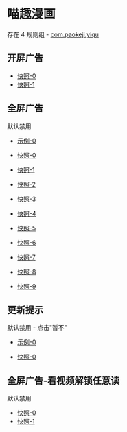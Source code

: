 # 喵趣漫画

存在 4 规则组 - [com.paokeji.yiqu](/src/apps/com.paokeji.yiqu.ts)

## 开屏广告

- [快照-0](https://i.gkd.li/i/14339122)
- [快照-1](https://i.gkd.li/i/14595457)

## 全屏广告

默认禁用

- [示例-0](https://m.gkd.li/57941037/6f12fd12-b956-474a-834c-8ebba00efbff)

- [快照-0](https://i.gkd.li/i/14362119)
- [快照-1](https://i.gkd.li/i/13830354)
- [快照-2](https://i.gkd.li/i/13842716)
- [快照-3](https://i.gkd.li/i/13842966)
- [快照-4](https://i.gkd.li/i/13810150)
- [快照-5](https://i.gkd.li/i/13830798)
- [快照-6](https://i.gkd.li/i/13809578)
- [快照-7](https://i.gkd.li/i/13809737)
- [快照-8](https://i.gkd.li/i/13829312)
- [快照-9](https://i.gkd.li/i/14584695)

## 更新提示

默认禁用 - 点击"暂不"

- [示例-0](https://m.gkd.li/57941037/2ce54292-bfc6-41c6-b2e5-e7d8302fc522)

- [快照-0](https://i.gkd.li/i/14140265)

## 全屏广告-看视频解锁任意读

默认禁用

- [快照-0](https://i.gkd.li/i/14584512)
- [快照-1](https://i.gkd.li/i/14584512)

